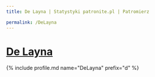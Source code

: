```yaml
---
title: De Layna | Statystyki patronite.pl | Patromierz

permalink: /DeLayna
---
```


# [De Layna](https://patronite.pl/DeLayna)

{% include profile.md name="DeLayna" prefix="d" %}
